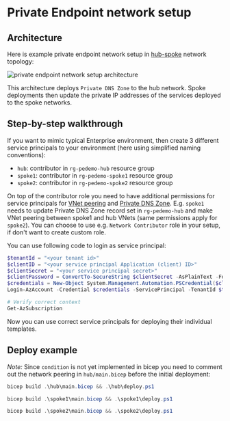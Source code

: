 # Private Endpoint network setup

## Architecture

Here is example private endpoint network setup in [hub-spoke](https://docs.microsoft.com/en-us/azure/architecture/reference-architectures/hybrid-networking/hub-spoke)
network topology:

![private endpoint network setup architecture](https://user-images.githubusercontent.com/2357647/97886561-69c42f80-1d31-11eb-8fe3-47748c32f33a.png)

This architecture deploys `Private DNS Zone` to the hub network.
Spoke deployments then update the private IP addresses of the services deployed to the
spoke networks.

## Step-by-step walkthrough

If you want to mimic typical Enterprise environment, then create 3 different
service principals to your environment (here using simplified naming conventions):

- `hub`: contributor in `rg-pedemo-hub` resource group
- `spoke1`: contributor in `rg-pedemo-spoke1` resource group
- `spoke2`: contributor in `rg-pedemo-spoke2` resource group

On top of the contributor role you need to have additional permissions for service principals for
[VNet peering](https://docs.microsoft.com/en-us/azure/virtual-network/virtual-network-manage-peering#permissions)
and 
[Private DNS Zone](https://docs.microsoft.com/en-us/azure/dns/dns-protect-private-zones-recordsets).
E.g. `spoke1` needs to update Private DNS Zone record set in `rg-pedemo-hub` and make VNet
peering between spoke1 and hub VNets (same permissions apply for `spoke2`).
You can choose to use e.g. `Network Contributor` role in your setup, if don't
want to create custom role.

You can use following code to login as service principal:

```powershell
$tenantId = "<your tenant id>"
$clientID = "<your service principal Application (client) ID>"
$clientSecret = "<your service principal secret>"
$clientPassword = ConvertTo-SecureString $clientSecret -AsPlainText -Force
$credentials = New-Object System.Management.Automation.PSCredential($clientID, $clientPassword)
Login-AzAccount -Credential $credentials -ServicePrincipal -TenantId $tenantId

# Verify correct context
Get-AzSubscription
```

Now you can use correct service principals for deploying
their individual templates.

## Deploy example

*Note:* Since `condition` is not yet implemented in
bicep you need to comment out the network peering in
`hub/main.bicep` before the initial deployment:

```powershell
bicep build .\hub\main.bicep && .\hub\deploy.ps1
```

```powershell
bicep build .\spoke1\main.bicep && .\spoke1\deploy.ps1
```

```powershell
bicep build .\spoke2\main.bicep && .\spoke2\deploy.ps1
```
